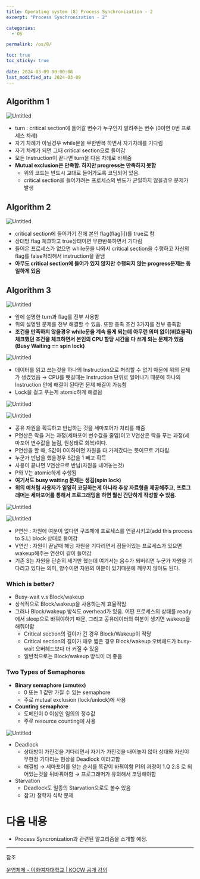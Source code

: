 ```yaml
---
title: Operating system (8) Process Synchronization - 2
excerpt: "Process Synchronization - 2"

categories:
  - OS

permalink: /os/8/

toc: true
toc_sticky: true
 
date: 2024-03-09 00:00:08
last_modified_at: 2024-03-09
---
```


## Algorithm 1

![Untitled](/assets/images/2024-03-09-Operating-system-8-Process-Synchronization--2/Untitled.png)

- turn : critical section에 들어갈 변수가 누구인지 알려주는 변수 (0이면 0번 프로세스 차례)
- 자기 차례가 아닐경우 while문을 무한반복 하면서 자기차례를 기다림
- 자기 차례가 되면 그때 critical section으로 들어감
- 모든 Instruction이 끝나면 turn을 다음 차례로 바꿔줌
- **Mutual exclusion은 만족함. 하지만 progress는 만족하지 못함**
    - 위의 코드는 반드시 교대로 들어가도록 코딩되어 있음.
    - critical section을 들어가려는 프로세스의 빈도가 균일하지 않을경우 문제가 발생

## Algorithm 2

![Untitled](/assets/images/2024-03-09-Operating-system-8-Process-Synchronization--2/Untitled%201.png)

- critical section에 들어가기 전에 본인 flag(flag[i])를 true로 함
- 상대방 flag 체크하고 true상태이면 무한반복하면서 기다림
- 들어온 프로세스가 없으면 while문을 나와서 critical section을 수행하고 자신의 flag를 false처리해서 instruction을 끝냄
- **아무도 critical section에 들어가 있지 않지만 수행되지 않는 progress문제는 동일하게 있음**

## Algorithm 3

![Untitled](/assets/images/2024-03-09-Operating-system-8-Process-Synchronization--2/Untitled%202.png)

- 앞에 설명한 turn과 flag를 전부 사용함
- 위의 설명된 문제를 전부 해결할 수 있음. 또한 충족 조건 3가지를 전부 충족함
- **조건을 만족하지 않을경우 while문을 계속 돌게 되는데 아무런 의미 없이(비효율적) 체크했던 조건을 체크하면서 본인의 CPU 할당 시간을 다 쓰게 되는 문제가 있음 (Busy Waiting == spin lock)**

![Untitled](/assets/images/2024-03-09-Operating-system-8-Process-Synchronization--2/Untitled%203.png)

- 데이터를 읽고 쓰는것을 하나의 Instruction으로 처리할 수 없기 때문에 위의 문제가 생겼었음 → CPU를 뺏길때는 Instruction 단위로 일어나기 때문에 하나의 Instruction 안에 해결이 된다면 문제 해결이 가능함
- Lock을 걸고 푸는게 atomic하게 해결됨

![Untitled](/assets/images/2024-03-09-Operating-system-8-Process-Synchronization--2/Untitled%204.png)

![Untitled](/assets/images/2024-03-09-Operating-system-8-Process-Synchronization--2/Untitled%205.png)

- 공유 자원을 획득하고 반납하는 것을 세마포어가 처리를 해줌
- P연산은 락을 거는 과정(세마포어 변수값을 줄임)이고 V연산은 락을 푸는 과정(세마포어 변수값을 늘림, 원상태로 회복)이다.
- P연산을 할 때, S값이 0이하이면 자원을 다 가져갔다는 뜻이므로 기다림.
- 누군가 반납을 했을경우 S값을 1 빼고 획득
- 사용이 끝나면 V연산으로 반납(자원을 내어놓는것)
- P와 V는 atomic하게 수행됨
- **여기서도 busy waiting 문제는 생김(spin lock)**
- **위의 예처럼 사용자가 일일히 코딩하는게 아니라 추상 자료형을 제공해주고, 프로그래머는 세마포어를 통해서 프로그래밍을 하면 훨씬 간단하게 작성할 수 있음.**

![Untitled](/assets/images/2024-03-09-Operating-system-8-Process-Synchronization--2/Untitled%206.png)

![Untitled](/assets/images/2024-03-09-Operating-system-8-Process-Synchronization--2/Untitled%207.png)

- P연산 : 자원에 여분이 없다면 구조체에 프로세스를 연결시키고(add this process to S.L) block 상태로 들어감
- V연산 : 자원이 끝날때 해당 자원을 기다리면서 잠들어있는 프로세스가 있으면 wakeup해주는 연산이 같이 들어감
- 기존 S는 자원을 단순히 세기만 했는데 여기서는 음수가 되버리면 누군가 자원을 기다리고 있다는 의미, 양수이면 자원의 여분이 있기때문에 깨우지 않아도 된다.

### Which is better?

- Busy-wait v.s Block/wakeup
- 상식적으로 Block/wakeup을 사용하는게 효율적임
- 그러나 Block/wakeup 방식도 overhead가 있음. 어떤 프로세스의 상태를 ready에서 sleep으로 바꿔야하기 때문, 그리고 공유데이터의 여분이 생기면 wakeup을 해줘야함
    - Critical section의 길이가 긴 경우 Block/Wakeup이 적당
    - Critical section의 길이가 매우 짧은 경우 Block/wakeup 오버헤드가 busy-wait 오버헤드보다 더 커질 수 있음
    - 일반적으로는 Block/wakeup 방식이 더 좋음

### Two Types of Semaphores

- **Binary semaphore (=mutex)**
    - 0 또는 1 값만 가질 수 있는 semaphore
    - 주로 mutual exclusion (lock/unlock)에 사용
- **Counting semaphore**
    - 도메인이 0 이상인 임의의 정수값
    - 주로 resource counting에 사용
    

![Untitled](/assets/images/2024-03-09-Operating-system-8-Process-Synchronization--2/Untitled%208.png)

- Deadlock
    - 상대방이 가진것을 기다리면서 자기가 가진것을 내어놓지 않아 상대와 자신이 무한정 기다리는 현상을 Deadlock 이라고함
    - 해결법 → 세마포어를 얻는 순서를 똑같이 바꿔야함 P1의 과정이 1.Q 2.S 로 되어있는것을 뒤바꿔야함 → 프로그래머가 유의해서 코딩해야함
- Starvation
    - Deadlock도 일종의 Starvation으로도 볼수 있음
    - 참고) 철학자 식탁 문제

# 다음 내용

- Process Syncronization과 관련된 알고리즘을 소개할 예정.

---

참조

[운영체제 - 이화여자대학교 | KOCW 공개 강의](http://www.kocw.net/home/search/kemView.do?kemId=1046323)